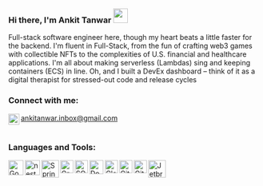 ### Hi there, I'm Ankit Tanwar <img src="https://github.com/TheDudeThatCode/TheDudeThatCode/blob/master/Assets/Hi.gif" width="29px">

Full-stack software engineer here, though my heart beats a little faster for the backend. I'm fluent in Full-Stack, from the fun of crafting web3 games with collectible NFTs to the complexities of U.S. financial and healthcare applications. I'm all about making serverless (Lambdas) sing and keeping containers (ECS) in line. Oh, and I built a DevEx dashboard – think of it as a digital therapist for stressed-out code and release cycles

### Connect with me:

<img align="left" alt="gmail" width="22px" src="https://user-images.githubusercontent.com/51502980/102014435-f411a180-3d7b-11eb-964e-6c50be108aff.png" /> ankitanwar.inbox@gmail.com<br>
<br />
### Languages and Tools:

<img align="left" alt="GoLang" width="30px" src="https://user-images.githubusercontent.com/51502980/102014045-0b4f8f80-3d7a-11eb-868c-52608932f2ba.png" />
<img align="left" alt="nest" width="30px" src="https://github.com/user-attachments/assets/873251bf-d9d6-4da3-afa1-2c288d57db59" />
<img align="left" alt="SpringBoot" width="35px" src="https://github.com/user-attachments/assets/0ac11e5a-1869-4f81-9717-90625f8a1240" />
<img align="left" alt="GraphQL" width="26px" src="https://user-images.githubusercontent.com/51502980/102014121-5ec1dd80-3d7a-11eb-9767-632e9bcf1d1c.png" />
<img align="left" alt="SQL" width="26px" src="https://user-images.githubusercontent.com/51502980/102014188-cd9f3680-3d7a-11eb-9043-a780a1a50aed.png" />
<img align="left" alt="Docker" width="28px" src="https://user-images.githubusercontent.com/51502980/97905582-39e44e80-1d68-11eb-8925-5e9f1bc26bda.png" />
<img align="left" alt="Cloud" width="26px" src="https://user-images.githubusercontent.com/51502980/97901913-d0157600-1d62-11eb-9d6e-1431f5344977.png" />
<img align="left" alt="Git" width="26px" src="https://user-images.githubusercontent.com/51502980/102014329-5ae28b00-3d7b-11eb-83b8-844643eff1fc.png" />
<img align="left" alt="GitHub" width="26px" src="https://user-images.githubusercontent.com/51502980/102014378-9ed59000-3d7b-11eb-841e-7fed26411320.png" />
<img align="left" alt="Jetbrains" width="35px" src="https://github.com/user-attachments/assets/e65cff72-3ff3-4b17-a342-a48447e8d722" />


<br />
<br />

